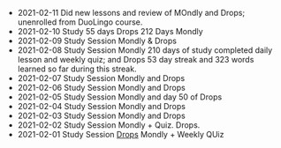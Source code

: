 
* 2021-02-11 Did new lessons and review of MOndly and Drops; unenrolled from DuoLingo course. <br>
* 2021-02-10 Study 55 days Drops 212 Days Mondly 
* 2021-02-09 Study Session Mondly & Drops<br> 
* 2021-02-08 Study Session Mondly 210 days of study completed daily lesson and weekly quiz; and Drops 53 day streak and 323 words learned so far during this streak.<br>
* 2021-02-07 Study Session Mondly and Drops<br>
* 2021-02-06 Study Session Mondly and Drops<br>
* 2021-02-05 Study Session Mondly and day 50 of Drops<br>
* 2021-02-04 Study Session Mondly and Drops<br>
* 2021-02-03 Study Session Mondly and Drops<br>
* 2021-02-02 Study Session Mondly + Quiz.  Drops. <br>
* 2021-02-01 Study Session [Drops](https://github.com/EO4wellness/T-I-L/blob/main/polyglot/la-otra/%E3%83%98%E3%83%96%E3%83%A9%E3%82%A4%E8%AA%9E/Images/2021-02-01-earned-new-level-drops.png) Mondly + Weekly QUiz<br> 
